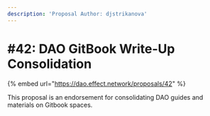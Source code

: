 ```yaml
---
description: 'Proposal Author: djstrikanova'
---
```


# \#42: DAO GitBook Write-Up Consolidation

{% embed url="https://dao.effect.network/proposals/42" %}

This proposal is an endorsement for consolidating DAO guides and materials on Gitbook spaces.

